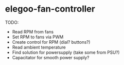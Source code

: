 # elegoo-fan-controller

TODO:
- Read RPM from fans 
- Set RPM to fans via PWM
- Create control for RPM (dial? buttons?)
- Read ambient temperature
- Find solution for powersupply (take some from PSU?)
- Capacitator for smooth power supply?

